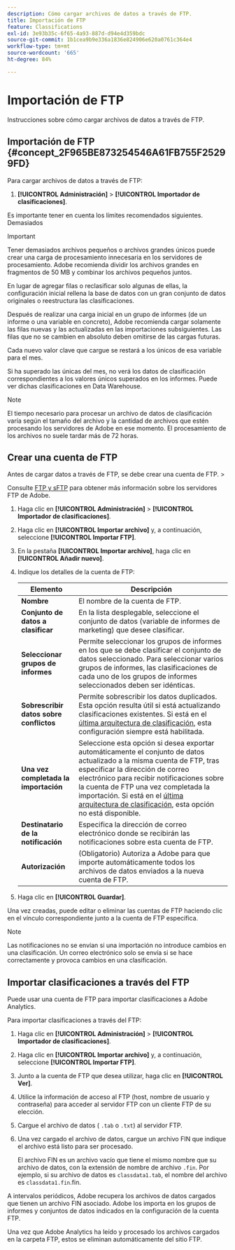 ```yaml
---
description: Cómo cargar archivos de datos a través de FTP.
title: Importación de FTP
feature: Classifications
exl-id: 3e93b35c-6f65-4a93-887d-d94e4d359bdc
source-git-commit: 1b1cea9b9e336a1836e824906e620a0761c364e4
workflow-type: tm+mt
source-wordcount: '665'
ht-degree: 84%

---
```


# Importación de FTP

Instrucciones sobre cómo cargar archivos de datos a través de FTP.

## Importación de FTP {#concept_2F965BE873254546A61FB755F25299FD}

Para cargar archivos de datos a través de FTP:

1. **[!UICONTROL Administración]** > **[!UICONTROL Importador de clasificaciones]**.

Es importante tener en cuenta los límites recomendados siguientes. Demasiados

>[!IMPORTANT]
>
>Tener demasiados archivos pequeños o archivos grandes únicos puede crear una carga de procesamiento innecesaria en los servidores de procesamiento. Adobe recomienda dividir los archivos grandes en fragmentos de 50 MB y combinar los archivos pequeños juntos.

En lugar de agregar filas o reclasificar solo algunas de ellas, la configuración inicial rellena la base de datos con un gran conjunto de datos originales o reestructura las clasificaciones.

Después de realizar una carga inicial en un grupo de informes (de un informe o una variable en concreto), Adobe recomienda cargar solamente las filas nuevas y las actualizadas en las importaciones subsiguientes. Las filas que no se cambien en absoluto deben omitirse de las cargas futuras.

Cada nuevo valor clave que cargue se restará a los únicos de esa variable para el mes.

Si ha superado las únicas del mes, no verá los datos de clasificación correspondientes a los valores únicos superados en los informes. Puede ver dichas clasificaciones en Data Warehouse.

>[!NOTE]
>
>El tiempo necesario para procesar un archivo de datos de clasificación varía según el tamaño del archivo y la cantidad de archivos que estén procesando los servidores de Adobe en ese momento. El procesamiento de los archivos no suele tardar más de 72 horas.

## Crear una cuenta de FTP

Antes de cargar datos a través de FTP, se debe crear una cuenta de FTP. >

Consulte [FTP y sFTP](/help/export/ftp-and-sftp/ftp-overview.md) para obtener más información sobre los servidores FTP de Adobe.

1. Haga clic en **[!UICONTROL Administración]** > **[!UICONTROL Importador de clasificaciones]**.
1. Haga clic en **[!UICONTROL Importar archivo]** y, a continuación, seleccione **[!UICONTROL Importar FTP]**.
1. En la pestaña **[!UICONTROL Importar archivo]**, haga clic en **[!UICONTROL Añadir nuevo]**.
1. Indique los detalles de la cuenta de FTP:

   | Elemento | Descripción |
   |---|---|
   | **Nombre** | El nombre de la cuenta de FTP. |
   | **Conjunto de datos a clasificar** | En la lista desplegable, seleccione el conjunto de datos (variable de informes de marketing) que desee clasificar. |
   | **Seleccionar grupos de informes** | Permite seleccionar los grupos de informes en los que se debe clasificar el conjunto de datos seleccionado. Para seleccionar varios grupos de informes, las clasificaciones de cada uno de los grupos de informes seleccionados deben ser idénticas. |
   | **Sobrescribir datos sobre conflictos** | Permite sobrescribir los datos duplicados. Esta opción resulta útil si está actualizando clasificaciones existentes. Si está en el [última arquitectura de clasificación](../sets/overview.md), esta configuración siempre está habilitada. |
   | **Una vez completada la importación** | Seleccione esta opción si desea exportar automáticamente el conjunto de datos actualizado a la misma cuenta de FTP, tras especificar la dirección de correo electrónico para recibir notificaciones sobre la cuenta de FTP una vez completada la importación. Si está en el [última arquitectura de clasificación](../sets/overview.md), esta opción no está disponible. |
   | **Destinatario de la notificación** | Especifica la dirección de correo electrónico donde se recibirán las notificaciones sobre esta cuenta de FTP. |
   | **Autorización** | (Obligatorio) Autoriza a Adobe para que importe automáticamente todos los archivos de datos enviados a la nueva cuenta de FTP. |

1. Haga clic en **[!UICONTROL Guardar]**.

Una vez creadas, puede editar o eliminar las cuentas de FTP haciendo clic en el vínculo correspondiente junto a la cuenta de FTP específica.

>[!NOTE]
>
>Las notificaciones no se envían si una importación no introduce cambios en una clasificación. Un correo electrónico solo se envía si se hace correctamente y provoca cambios en una clasificación.

## Importar clasificaciones a través del FTP

Puede usar una cuenta de FTP para importar clasificaciones a Adobe Analytics.

Para importar clasificaciones a través del FTP:

1. Haga clic en **[!UICONTROL Administración]** > **[!UICONTROL Importador de clasificaciones]**.
1. Haga clic en **[!UICONTROL Importar archivo]** y, a continuación, seleccione **[!UICONTROL Importar FTP]**.
1. Junto a la cuenta de FTP que desea utilizar, haga clic en **[!UICONTROL Ver]**.
1. Utilice la información de acceso al FTP (host, nombre de usuario y contraseña) para acceder al servidor FTP con un cliente FTP de su elección.
1. Cargue el archivo de datos ( `.tab` o `.txt`) al servidor FTP.
1. Una vez cargado el archivo de datos, cargue un archivo FIN que indique el archivo está listo para ser procesado.

   El archivo FIN es un archivo vacío que tiene el mismo nombre que su archivo de datos, con la extensión de nombre de archivo `.fin`. Por ejemplo, si su archivo de datos es `classdata1.tab`, el nombre del archivo es `classdata1.fin`.fin.

A intervalos periódicos, Adobe recupera los archivos de datos cargados que tienen un archivo FIN asociado. Adobe los importa en los grupos de informes y conjuntos de datos indicados en la configuración de la cuenta FTP.

Una vez que Adobe Analytics ha leído y procesado los archivos cargados en la carpeta FTP, estos se eliminan automáticamente del sitio FTP.
